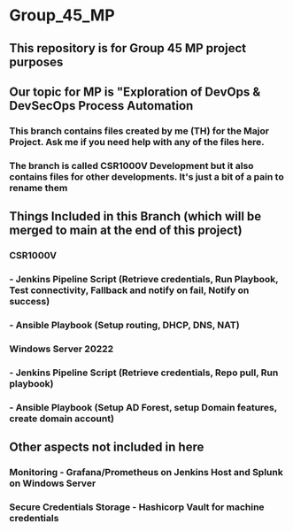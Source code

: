 # Group_45_MP

##  This repository is for Group 45 MP project purposes

##  Our topic for MP is "Exploration of DevOps & DevSecOps Process Automation

### This branch contains files created by me (TH) for the Major Project. Ask me if you need help with any of the files here.
### The branch is called CSR1000V Development but it also contains files for other developments. It's just a bit of a pain to rename them

## Things Included in this Branch (which will be merged to main at the end of this project)

### CSR1000V
### - Jenkins Pipeline Script (Retrieve credentials, Run Playbook, Test connectivity, Fallback and notify on fail, Notify on success)
### - Ansible Playbook (Setup routing, DHCP, DNS, NAT)

### Windows Server 20222
### - Jenkins Pipeline Script (Retrieve credentials, Repo pull, Run playbook)
### - Ansible Playbook (Setup AD Forest, setup Domain features, create domain account)

## Other aspects not included in here

### Monitoring - Grafana/Prometheus on Jenkins Host and Splunk on Windows Server
### Secure Credentials Storage - Hashicorp Vault for machine credentials

        